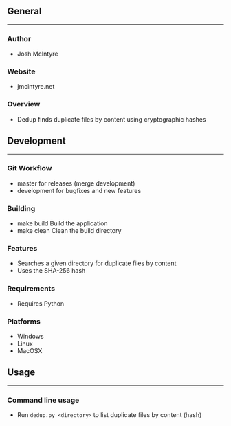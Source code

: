## General
____________

### Author
* Josh McIntyre

### Website
* jmcintyre.net

### Overview
*  Dedup finds duplicate files by content using cryptographic hashes

## Development
________________

### Git Workflow
* master for releases (merge development)
* development for bugfixes and new features

### Building
* make build
Build the application
* make clean
Clean the build directory

### Features
* Searches a given directory for duplicate files by content
* Uses the SHA-256 hash

### Requirements
* Requires Python

### Platforms
* Windows
* Linux
* MacOSX

## Usage
____________

### Command line usage
* Run `dedup.py <directory>` to list duplicate files by content (hash)
